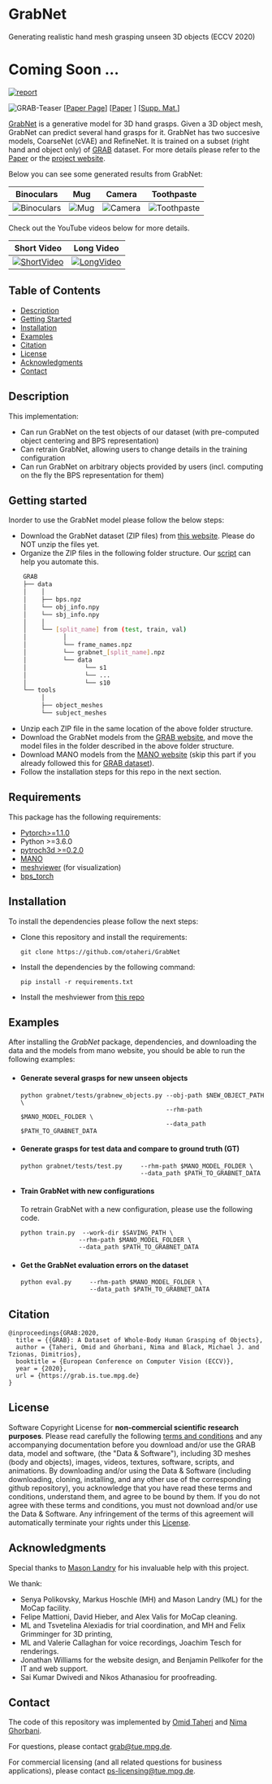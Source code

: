 # GrabNet
Generating realistic hand mesh grasping unseen 3D objects (ECCV 2020)

# Coming Soon ...

[![report](https://img.shields.io/badge/arxiv-report-red)](https://grab.is.tue.mpg.de)

![GRAB-Teaser](images/teaser.png)
[[Paper Page](https://grab.is.tue.mpg.de)] 
[[Paper](https://www.ecva.net/papers/eccv_2020/papers_ECCV/papers/123490562.pdf) ]
[[Supp. Mat.](https://www.ecva.net/papers/eccv_2020/papers_ECCV/papers/123490562-supp.pdf)]

[GrabNet](http://grab.is.tue.mpg.de) is a generative model for 3D hand grasps. Given a 3D object mesh, GrabNet 
can predict several hand grasps for it. GrabNet has two succesive models, CoarseNet (cVAE) and RefineNet.
It is trained on a subset (right hand and object only) of [GRAB](http://grab.is.tue.mpg.de) dataset.
For more details please refer to the [Paper](https://www.ecva.net/papers/eccv_2020/papers_ECCV/papers/123490562.pdf) or the [project website](http://grab.is.tue.mpg.de).

Below you can see some generated results from GrabNet:

| Binoculars | Mug |Camera | Toothpaste|
| :---: | :---: |:---: | :---: |
| ![Binoculars](images/binoculars.gif)|![Mug](images/mug.gif)|![Camera](images/camera.gif)|![Toothpaste](images/toothpaste.gif)|



Check out the YouTube videos below for more details.

| Short Video | Long Video |
| :---: | :---: |
|  [![ShortVideo](images/short.png)](https://youtu.be/VHN0DBUB4H8) | [![LongVideo](images/long.png)](https://youtu.be/s5syYMxmNHA) | 


## Table of Contents
  * [Description](#description)
  * [Getting Started](#getting-started)
  * [Installation](#installation)
  * [Examples](#examples)
  * [Citation](#citation)
  * [License](#license)
  * [Acknowledgments](#acknowledgments)
  * [Contact](#contact)



## Description

This implementation:

- Can run GrabNet on the test objects of our dataset (with pre-computed object centering and BPS representation)
- Can retrain GrabNet, allowing users to change details in the training configuration
- Can run GrabNet on arbitrary objects provided by users (incl. computing on the fly the BPS representation for them)


## Getting started
Inorder to use the GrabNet model please follow the below steps:

- Download the GrabNet dataset (ZIP files) from [this website](http://grab.is.tue.mpg.de). Please do NOT unzip the files yet.
- Organize the ZIP files in the following folder structure. Our [script](http://comming.soon) can help you automate this.
```bash
    GRAB
    ├── data
    │    │
    │    ├── bps.npz
    │    └── obj_info.npy
    │    └── sbj_info.npy
    │    │
    │    └── [split_name] from (test, train, val)
    │          │
    │          └── frame_names.npz
    │          └── grabnet_[split_name].npz
    │          └── data
    │                └── s1
    │                └── ...
    │                └── s10
    └── tools
         │
         ├── object_meshes
         └── subject_meshes
```
- Unzip each ZIP file in the same location of the above folder structure.
- Download the GrabNet models from the [GRAB website](https://grab.is.tue.mpg.de), and move the model files in the folder described in the above folder structure.
- Download MANO models from the [MANO website](https://mano.is.tue.mpg.de) (skip this part if you already followed this for [GRAB dataset](https://github.com/otaheri/GRAB)).
- Follow the installation steps for this repo in the next section.


## Requirements
This package has the following requirements:

* [Pytorch>=1.1.0](https://pytorch.org/get-started/locally/) 
* Python >=3.6.0
* [pytroch3d >=0.2.0](https://pytorch3d.org/) 
* [MANO](https://github.com/otaheri/MANO) 
* [meshviewer](https://github.com/MPI-IS/mesh) (for visualization)
* [bps_torch](https://github.com/otaheri/bps_torch) 

## Installation

To install the dependencies please follow the next steps:

- Clone this repository and install the requirements: 
    ```Shell
    git clone https://github.com/otaheri/GrabNet
    ```
- Install the dependencies by the following command:
    ```
    pip install -r requirements.txt
    ```
- Install the meshviewer from [this repo](https://github.com/MPI-IS/mesh)


## Examples

After installing the *GrabNet* package, dependencies, and downloading the data and the models from
 mano website, you should be able to run the following examples:


- #### Generate several grasps for new unseen objects
    
    ```Shell
    python grabnet/tests/grabnew_objects.py --obj-path $NEW_OBJECT_PATH \
                                            --rhm-path $MANO_MODEL_FOLDER \
                                            --data_path $PATH_TO_GRABNET_DATA
    ```

- #### Generate grasps for test data and compare to ground truth (GT)
    
    ```Shell
    python grabnet/tests/test.py     --rhm-path $MANO_MODEL_FOLDER \
                                     --data_path $PATH_TO_GRABNET_DATA
    ```

- #### Train GrabNet with new configurations 
    
    To retrain GrabNet with a new configuration, please use the following code.
    
    ```Shell
    python train.py  --work-dir $SAVING_PATH \
                    --rhm-path $MANO_MODEL_FOLDER \
                    --data_path $PATH_TO_GRABNET_DATA
    ```
    
- #### Get the GrabNet evaluation errors on the dataset 
    
    ```Shell
    python eval.py     --rhm-path $MANO_MODEL_FOLDER \
                       --data_path $PATH_TO_GRABNET_DATA
    ```



## Citation

```
@inproceedings{GRAB:2020,
  title = {{GRAB}: A Dataset of Whole-Body Human Grasping of Objects},
  author = {Taheri, Omid and Ghorbani, Nima and Black, Michael J. and Tzionas, Dimitrios},
  booktitle = {European Conference on Computer Vision (ECCV)},
  year = {2020},
  url = {https://grab.is.tue.mpg.de}
}
```

## License
Software Copyright License for **non-commercial scientific research purposes**.
Please read carefully the following [terms and conditions](https://github.com/otaheri/GRAB/blob/master/LICENSE) and any accompanying documentation
before you download and/or use the GRAB data, model and software, (the "Data & Software"),
including 3D meshes (body and objects), images, videos, textures, software, scripts, and animations.
By downloading and/or using the Data & Software (including downloading,
cloning, installing, and any other use of the corresponding github repository),
you acknowledge that you have read these terms and conditions, understand them,
and agree to be bound by them. If you do not agree with these terms and conditions,
you must not download and/or use the Data & Software. Any infringement of the terms of
this agreement will automatically terminate your rights under this [License](./LICENSE).


## Acknowledgments

Special thanks to [Mason Landry](https://github.com/soubhiksanyal) for his invaluable help with this project.

We thank:
* Senya Polikovsky, Markus Hoschle (MH) and Mason Landry (ML) for the MoCap facility. 
* Felipe Mattioni, David Hieber, and Alex Valis for MoCap cleaning. 
* ML and Tsvetelina Alexiadis for trial coordination, and MH and Felix Grimminger for 3D printing, 
* ML and Valerie Callaghan for voice recordings, Joachim Tesch for renderings. 
* Jonathan Williams for the website design, and Benjamin Pellkofer for the IT and web support. 
* Sai Kumar Dwivedi and Nikos Athanasiou for proofreading.

## Contact
The code of this repository was implemented by [Omid Taheri](https://ps.is.tuebingen.mpg.de/person/otaheri) and [Nima Ghorbani](https://ps.is.tuebingen.mpg.de/person/nghorbani).

For questions, please contact [grab@tue.mpg.de](grab@tue.mpg.de).

For commercial licensing (and all related questions for business applications), please contact [ps-licensing@tue.mpg.de](ps-licensing@tue.mpg.de).


